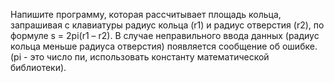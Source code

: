 Напишите программу, которая рассчитывает площадь кольца, запрашивая с клавиатуры радиус кольца (r1) и радиус отверстия (r2),  по формуле s = 2pi(r1 – r2).   В случае неправильного ввода данных (радиус кольца меньше радиуса отверстия) появляется сообщение об ошибке. (pi - это число пи, использовать константу математической библиотеки). 
